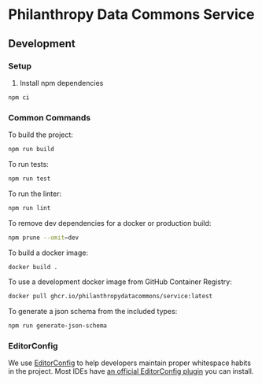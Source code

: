 # Philanthropy Data Commons Service

## Development

### Setup

1. Install npm dependencies

  ```bash
  npm ci
  ```

### Common Commands

To build the project:

```bash
npm run build
```

To run tests:

```bash
npm run test
```

To run the linter:

```bash
npm run lint
```

To remove dev dependencies for a docker or production build:
```bash
npm prune --omit=dev
```

To build a docker image:
```bash
docker build .
```

To use a development docker image from GitHub Container Registry:
```bash
docker pull ghcr.io/philanthropydatacommons/service:latest
```

To generate a json schema from the included types:
```bash
npm run generate-json-schema
```

### EditorConfig

We use [EditorConfig](https://editorconfig.org/) to help developers maintain proper whitespace habits in the project.  Most IDEs have [an official EditorConfig plugin](https://editorconfig.org/#download) you can install.
